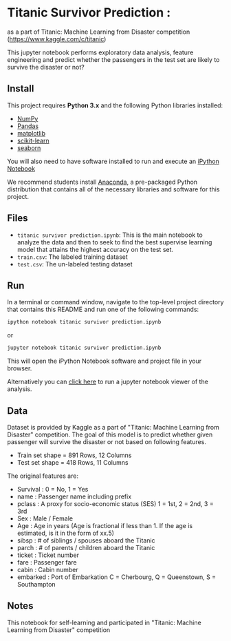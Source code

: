 # Titanic Survivor Prediction : 
as a part of Titanic: Machine Learning from Disaster competition (https://www.kaggle.com/c/titanic)

This jupyter notebook performs exploratory data analysis, feature engineering and predict whether the passengers in the test set are likely to survive the disaster or not?

## Install
This project requires **Python 3.x** and the following Python libraries installed:

- [NumPy](http://www.numpy.org/)
- [Pandas](http://pandas.pydata.org)
- [matplotlib](http://matplotlib.org/)
- [scikit-learn](http://scikit-learn.org/stable/)
- [seaborn](https://seaborn.pydata.org/)

You will also need to have software installed to run and execute an [iPython Notebook](http://ipython.org/notebook.html)

We recommend students install [Anaconda](https://www.continuum.io/downloads), a pre-packaged Python distribution that contains all of the necessary libraries and software for this project.

## Files
- `titanic survivor prediction.ipynb`: This is the main notebook to analyze the data and then to seek to find the best supervise learning model that attains the highest accuracy on the test set.
- `train.csv`: The labeled training dataset
- `test.csv`: The un-labeled testing dataset

## Run

In a terminal or command window, navigate to the top-level project directory that contains this README and run one of the following commands:

```bash
ipython notebook titanic survivor prediction.ipynb
```  
or
```bash
jupyter notebook titanic survivor prediction.ipynb
```

This will open the iPython Notebook software and project file in your browser.

Alternatively you can [click here](https://nbviewer.jupyter.org/github/Joeycooky/DataScience-portfolio/blob/master/Classification%20-%20Titanic%20survivor%20prediction/titanic%20survivor%20prediction.ipynb#7) to run a jupyter notebook viewer of the analysis.

## Data
Dataset is provided by Kaggle as a part of "Titanic: Machine Learning from Disaster" competition. The goal of this model is to predict whether given passenger will survive the disaster or not based on following features.

- Train set shape = 891 Rows, 12 Columns
- Test set shape = 418 Rows, 11 Columns

The original features are:
- Survival : 0 = No, 1 = Yes
- name : Passenger name including prefix
- pclass : A proxy for socio-economic status (SES) 1 = 1st, 2 = 2nd, 3 = 3rd
- Sex : Male / Female
- Age : Age in years (Age is fractional if less than 1. If the age is estimated, is it in the form of xx.5)
- sibsp : # of siblings / spouses aboard the Titanic
- parch : # of parents / children aboard the Titanic
- ticket : Ticket number
- fare : Passenger fare
- cabin : Cabin number
- embarked : Port of Embarkation C = Cherbourg, Q = Queenstown, S = Southampton

## Notes
This notebook for self-learning and participated in "Titanic: Machine Learning from Disaster" competition
